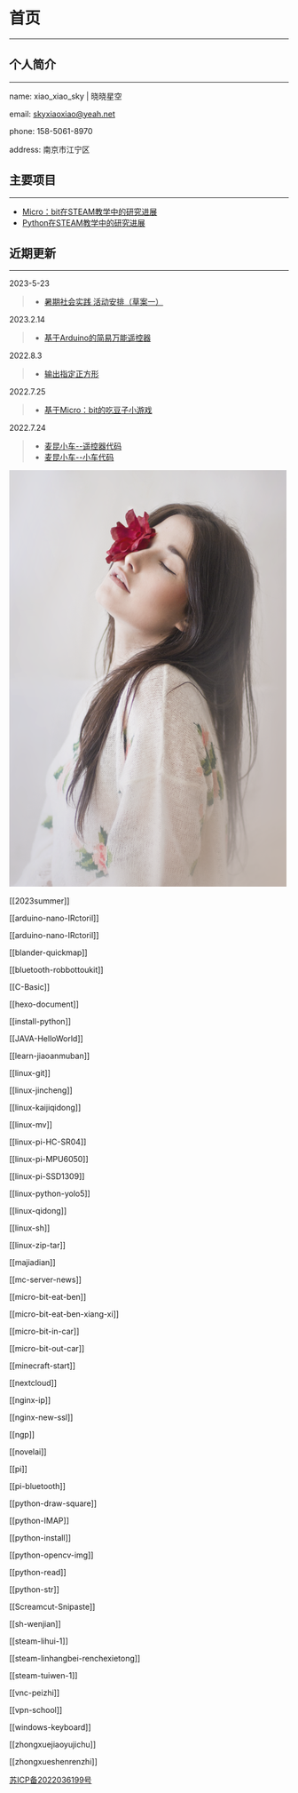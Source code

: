 # 首页

---

## 个人简介

---
name: xiao_xiao_sky | 晓晓星空

email: skyxiaoxiao@yeah.net

phone: 158-5061-8970

address: 南京市江宁区

## 主要项目

---

+ [Micro：bit在STEAM教学中的研究进展](https://songxiao1018.github.io/steam-micro-bit/)
+ [Python在STEAM教学中的研究进展](https://songxiao1018.github.io/steam-python/)

## 近期更新

---

2023-5-23

> + [暑期社会实践 活动安排（草案一）](https://songxiao1018.github.io/2023summer/)

2023.2.14

> + [基于Arduino的简易万能遥控器](https://songxiao1018.github.io/keyboard-nano/)

2022.8.3

> + [输出指定正方形](https://songxiao1018.github.io/python-draw/question1)

2022.7.25

> + [基于Micro：bit的吃豆子小游戏](https://songxiao1018.github.io/micro-bit-eat-ben/)

2022.7.24

> + [麦昆小车--遥控器代码](https://songxiao1018.github.io/micro-bit-out-car/)
> + [麦昆小车--小车代码](https://songxiao1018.github.io/micro-bit-in-car/)

![1](./imgs/1.png)

[[2023summer]]

[[arduino-nano-IRctoril]]

[[arduino-nano-IRctoril]]

[[blander-quickmap]]

[[bluetooth-robbottoukit]]

[[C-Basic]]

[[hexo-document]]

[[install-python]]

[[JAVA-HelloWorld]]

[[learn-jiaoanmuban]]

[[linux-git]]

[[linux-jincheng]]

[[linux-kaijiqidong]]

[[linux-mv]]

[[linux-pi-HC-SR04]]

[[linux-pi-MPU6050]]

[[linux-pi-SSD1309]]

[[linux-python-yolo5]]

[[linux-qidong]]

[[linux-sh]]

[[linux-zip-tar]]

[[majiadian]]

[[mc-server-news]]

[[micro-bit-eat-ben]]

[[micro-bit-eat-ben-xiang-xi]]

[[micro-bit-in-car]]

[[micro-bit-out-car]]

[[minecraft-start]]

[[nextcloud]]

[[nginx-ip]]

[[nginx-new-ssl]]

[[ngp]]

[[novelai]]

[[pi]]

[[pi-bluetooth]]

[[python-draw-square]]

[[python-IMAP]]

[[python-install]]

[[python-opencv-img]]

[[python-read]]

[[python-str]]

[[Screamcut-Snipaste]]

[[sh-wenjian]]

[[steam-lihui-1]]

[[steam-linhangbei-renchexietong]]

[[steam-tuiwen-1]]

[[vnc-peizhi]]

[[vpn-school]]

[[windows-keyboard]]

[[zhongxuejiaoyujichu]]

[[zhongxueshenrenzhi]]




[苏ICP备2022036199号](https://beian.miit.gov.cn/)